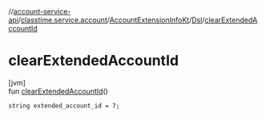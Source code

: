 //[account-service-api](../../../../index.md)/[classtime.service.account](../../index.md)/[AccountExtensionInfoKt](../index.md)/[Dsl](index.md)/[clearExtendedAccountId](clear-extended-account-id.md)

# clearExtendedAccountId

[jvm]\
fun [clearExtendedAccountId](clear-extended-account-id.md)()

<code>string extended_account_id = 7;</code>
